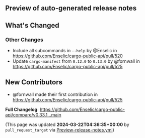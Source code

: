 ## Preview of auto-generated release notes
<!-- Release notes generated using configuration in .github/release.yml at main -->

## What's Changed
### Other Changes
* Include all subcommands in `--help` by @Enselic in https://github.com/Enselic/cargo-public-api/pull/520
* Update `cargo-manifest` from `0.12.0` to `0.13.0` by @fornwall in https://github.com/Enselic/cargo-public-api/pull/525

## New Contributors
* @fornwall made their first contribution in https://github.com/Enselic/cargo-public-api/pull/525

**Full Changelog**: https://github.com/Enselic/cargo-public-api/compare/v0.33.1...main


(This page was updated **2024-03-22T04:36:35+00:00** by `pull_request_target` via [Preview-release-notes.yml](https://github.com/Enselic/cargo-public-api/actions/runs/8385545239))
